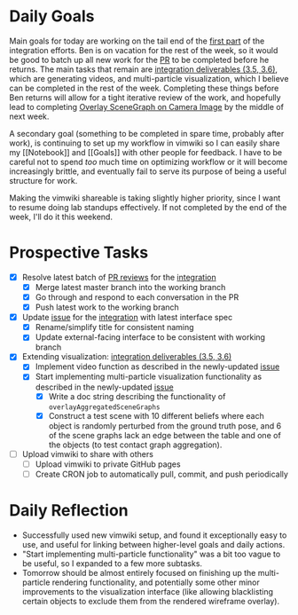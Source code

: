 # Daily Goals

Main goals for today are working on the tail end of the [first part](OverlaySceneGraphOnCameraImage.md) of the
integration efforts. Ben is on vacation for the rest of the week, so it would
be good to batch up all new work for the [PR](https://github.com/probcomp/GenSceneGraphs.jl/pull/188) to be completed before he returns.
The main tasks that remain are [integration deliverables (3.5, 3.6)](OverlaySceneGraphOnCameraImage#Deliverables.md), which are
generating videos, and multi-particle visualization, which I believe can be completed
in the rest of the week. Completing these things before Ben returns will allow
for a tight iterative review of the work, and hopefully lead to completing
[Overlay SceneGraph on Camera Image](OverlaySceneGraphOnCameraImage) by the middle of next week.

A secondary goal (something to be completed in spare time, probably after
work), is continuing to set up my workflow in vimwiki so I can easily share my
[[Notebook]] and [[Goals]] with other people for feedback. I have to be careful
not to spend _too_ much time on optimizing workflow or it will become
increasingly brittle, and eventually fail to serve its purpose of being a
useful structure for work.

Making the vimwiki shareable is taking slightly higher priority, since I want
to resume doing lab standups effectively. If not completed by the end of the
week, I'll do it this weekend.

# Prospective Tasks

* [X] Resolve latest batch of [PR reviews](https://github.com/probcomp/GenSceneGraphs.jl/pull/188) for the [integration](OverlaySceneGraphOnCameraImage.md)
    * [X] Merge latest master branch into the working branch
    * [X] Go through and respond to each conversation in the PR
    * [X] Push latest work to the working branch
* [X] Update [issue](https://github.com/probcomp/GenSceneGraphs.jl/issues/183) for the [integration](OverlaySceneGraphOnCameraImage.md) with latest interface spec
    * [X] Rename/simplify title for consistent naming
    * [X] Update external-facing interface to be consistent with working branch
* [X] Extending visualization: [integration deliverables (3.5, 3.6)](OverlaySceneGraphOnCameraImage#Deliverables.md)
    * [X] Implement video function as described in the newly-updated [issue](https://github.com/probcomp/GenSceneGraphs.jl/issues/183)
    * [X] Start implementing multi-particle visualization functionality as described in the newly-updated [issue](https://github.com/probcomp/GenSceneGraphs.jl/issues/183)
        * [X] Write a doc string describing the functionality of `overlayAggregatedSceneGraphs`
        * [X] Construct a test scene with 10 different beliefs where each
              object is randomly perturbed from the ground truth pose, and 6 of
              the scene graphs lack an edge between the table and one of the
              objects (to test contact graph aggregation).
* [ ] Upload vimwiki to share with others
    * [ ] Upload vimwiki to private GitHub pages
    * [ ] Create CRON job to automatically pull, commit, and push periodically

# Daily Reflection

* Successfully used new vimwiki setup, and found it exceptionally easy to use,
  and useful for linking between higher-level goals and daily actions.
* "Start implementing multi-particle functionality" was a bit too vague to be
  useful, so I expanded to a few more subtasks.
* Tomorrow should be almost entirely focused on finishing up the multi-particle
  rendering functionality, and potentially some other minor improvements to the
  visualization interface (like allowing blacklisting certain objects to
  exclude them from the rendered wireframe overlay).
